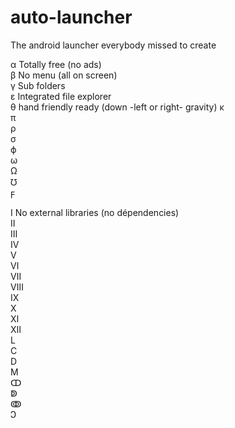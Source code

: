 # auto-launcher
The android launcher everybody missed to create

α   Totally free (no ads)   
β   No menu (all on screen)   
γ   Sub folders   
ε   Integrated file explorer   
θ   hand friendly ready (down -left or right- gravity) 
κ   
π   
ρ   
σ   
ϕ   
ω   
Ω   
℧	   
ϝ   

Ⅰ  No external libraries (no dépendencies)   
Ⅱ  
Ⅲ   
Ⅳ   
Ⅴ   
Ⅵ   
Ⅶ   
Ⅷ   
Ⅸ    
Ⅹ		
Ⅺ		
Ⅻ		
Ⅼ		
Ⅽ		
Ⅾ		
Ⅿ		
ↀ		
ↁ		
ↂ		
Ↄ		
